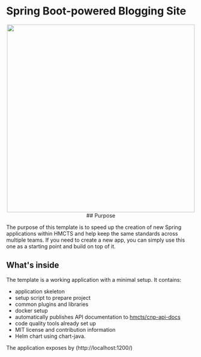 # Spring Boot-powered Blogging Site
<p align="center">
 <img src = "https://firstsiteguide.com/wp-content/uploads/2018/04/The-best-blogging-sites.png" width =500/>
## Purpose

The purpose of this template is to speed up the creation of new Spring applications within HMCTS
and help keep the same standards across multiple teams. If you need to create a new app, you can
simply use this one as a starting point and build on top of it.

## What's inside

The template is a working application with a minimal setup. It contains:
 * application skeleton
 * setup script to prepare project
 * common plugins and libraries
 * docker setup
 * automatically publishes API documentation to [hmcts/cnp-api-docs](https://github.com/hmcts/cnp-api-docs)
 * code quality tools already set up
 * MIT license and contribution information
 * Helm chart using chart-java.

 The application exposes by (http://localhost:1200/)
 
